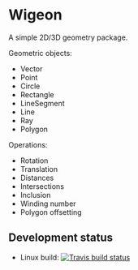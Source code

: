# Wigeon

A simple 2D/3D geometry package.

Geometric objects:

  * Vector
  * Point
  * Circle
  * Rectangle
  * LineSegment
  * Line
  * Ray
  * Polygon

Operations:

  * Rotation
  * Translation
  * Distances
  * Intersections
  * Inclusion
  * Winding number
  * Polygon offsetting


## Development status

  * Linux build: [![Travis build status][travis-img]][travis-url]


[travis-url]: https://travis-ci.org/bastikr/geometry
[travis-img]: https://travis-ci.org/bastikr/geometry.svg?branch=master
